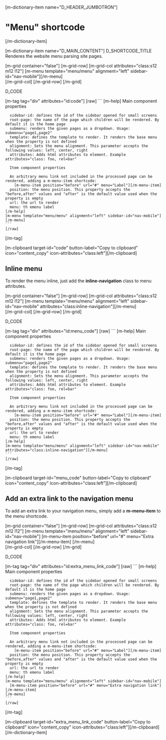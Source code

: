 [m-dictionary-item name="D_HEADER_JUMBOTRON"]
  # "Menu" shortcode
[/m-dictionary-item]

[m-dictionary-item name="D_MAIN_CONTENT"]
  D_SHORTCODE_TITLE
  Renderes the website menu parsing site pages.

  [m-grid container="false"]
    [m-grid-row]
      [m-grid-col attributes="class:s12 m12 l12"]
        [m-menu template="menu/menu" alignment="left" sidebar-id="nav-mobile"][/m-menu]  
      [/m-grid-col]
    [/m-grid-row]
  [/m-grid]  


  D_CODE

  [m-tag tag="div" attributes="id:code"]
    [raw]
    ```
    [m-help]
      Main component properties

      sidebar-id: defines the id of the sidebar opened for small screens
      root-page: the name of the page which children will be rendered. By default it is the home page
      submenu: renders the given pages as a dropdown. Usage: submenu="page1,page2"
      template: defines the template to render. It renders the base menu when the property is not defined
      alignment: Sets the menu alignment. This parameter accepts the following values: left, center, right
      attributes: Adds html attributes to element. Example attributes="class: foo, rel=bar"

      Item component properties

      An arbitrary menu link not included in the processed page can be rendered, adding a m-menu-item shortcode:
        [m-menu-item position="before" url="#" menu="Label"][/m-menu-item]
      position: the menu position. This property accepts the "before,after" values and "after" is the default value used when the property is empty
      url: the url to render
      menu: th emenu label
    [/m-help]
    [m-menu template="menu/menu" alignment="left" sidebar-id="nav-mobile"][/m-menu]    
    ```
    [/raw]
  [/m-tag]  

  [m-clipboard target-id="code" button-label="Copy to clipboard" icon="content_copy" icon-attributes="class:left"][/m-clipboard]

  ## Inline menu
  To render the menu inline, just add the **inline-navigation** class to menu attributes.

  [m-grid container="false"]
    [m-grid-row]
      [m-grid-col attributes="class:s12 m12 l12"]
        [m-menu template="menu/menu" alignment="left" sidebar-id="nav-mobile" attributes="class:inline-navigation"][/m-menu]  
      [/m-grid-col]
    [/m-grid-row]
  [/m-grid]

  D_CODE

  [m-tag tag="div" attributes="id:menu_code"]
    [raw]
    ```
    [m-help]
      Main component properties

      sidebar-id: defines the id of the sidebar opened for small screens
      root-page: the name of the page which children will be rendered. By default it is the home page
      submenu: renders the given pages as a dropdown. Usage: submenu="page1,page2"
      template: defines the template to render. It renders the base menu when the property is not defined
      alignment: Sets the menu alignment. This parameter accepts the following values: left, center, right
      attributes: Adds html attributes to element. Example attributes="class: foo, rel=bar"

      Item component properties

      An arbitrary menu link not included in the processed page can be rendered, adding a m-menu-item shortcode:
        [m-menu-item position="before" url="#" menu="Label"][/m-menu-item]
      position: the menu position. This property accepts the "before,after" values and "after" is the default value used when the property is empty
      url: the url to render
      menu: th emenu label
    [/m-help]
    [m-menu template="menu/menu" alignment="left" sidebar-id="nav-mobile" attributes="class:inline-navigation"][/m-menu]   
    ```
    [/raw]
  [/m-tag]  

  [m-clipboard target-id="menu_code" button-label="Copy to clipboard" icon="content_copy" icon-attributes="class:left"][/m-clipboard]

  ## Add an extra link to the navigation menu
  To add an extra link to your navigation menu, simply add a **m-menu-item** to the menu shortcode.

  [m-grid container="false"]
    [m-grid-row]
      [m-grid-col attributes="class:s12 m12 l12"]
        [m-menu template="menu/menu" alignment="left" sidebar-id="nav-mobile"]
          [m-menu-item position="before" url="#" menu="Extra navigation link"][/m-menu-item]
        [/m-menu]  
      [/m-grid-col]
    [/m-grid-row]
  [/m-grid]

  D_CODE

  [m-tag tag="div" attributes="id:extra_menu_link_code"]
    [raw]
    ```
    [m-help]
      Main component properties

      sidebar-id: defines the id of the sidebar opened for small screens
      root-page: the name of the page which children will be rendered. By default it is the home page
      submenu: renders the given pages as a dropdown. Usage: submenu="page1,page2"
      template: defines the template to render. It renders the base menu when the property is not defined
      alignment: Sets the menu alignment. This parameter accepts the following values: left, center, right
      attributes: Adds html attributes to element. Example attributes="class: foo, rel=bar"

      Item component properties

      An arbitrary menu link not included in the processed page can be rendered, adding a m-menu-item shortcode:
        [m-menu-item position="before" url="#" menu="Label"][/m-menu-item]
      position: the menu position. This property accepts the "before,after" values and "after" is the default value used when the property is empty
      url: the url to render
      menu: th emenu label
    [/m-help]
    [m-menu template="menu/menu" alignment="left" sidebar-id="nav-mobile"]
      [m-menu-item position="before" url="#" menu="Extra navigation link"][/m-menu-item]
    [/m-menu]
    ```
    [/raw]
  [/m-tag]  

  [m-clipboard target-id="extra_menu_link_code" button-label="Copy to clipboard" icon="content_copy" icon-attributes="class:left"][/m-clipboard]
[/m-dictionary-item]
